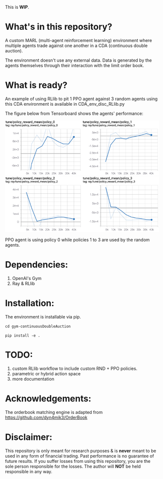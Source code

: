 This is **WIP**.

# What's in this repository?
A custom MARL (multi-agent reinforcement learning) environment where multiple
agents trade against one another in a CDA (continuous double auction).

The environment doesn't use any external data. Data is generated by the agents
themselves through their interaction with the limit order book.

# What is ready?
An example of using RLlib to pit 1 PPO agent against 3 random agents using this
CDA environment is available in CDA_env_disc_RLlib.py

The figure below from Tensorboard shows the agents' performance:

![](https://github.com/ChuaCheowHuan/MARL_env/blob/master/pic/agent0and1.png)
![](https://github.com/ChuaCheowHuan/MARL_env/blob/master/pic/agent2and3.png)

PPO agent is using policy 0 while policies 1 to 3 are used by the random agents.

# Dependencies:
1) OpenAI's Gym
2) Ray & RLlib

# Installation:
The environment is installable via pip.
```
cd gym-continuousDoubleAuction
```
```
pip install -e .
```

# TODO:
1) custom RLlib workflow to include custom RND + PPO policies.
2) parametric or hybrid action space
3) more documentation

# Acknowledgements:
The orderbook matching engine is adapted from
https://github.com/dyn4mik3/OrderBook

# Disclaimer:
This repository is only meant for research purposes & is **never** meant to be
used in any form of financial trading. Past performance is no guarantee of
future results. If you suffer losses from using this repository, you are the
sole person responsible for the losses. The author will **NOT** be held
responsible in any way.
